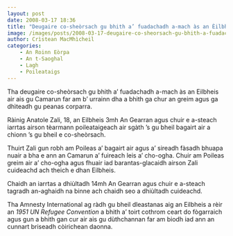 ```yaml
---
layout: post
date: 2008-03-17 18:36
title: "Deugaire co-sheòrsach gu bhith a’ fuadachadh a-mach às an Èilbheis air ais gu Camarun"
image: /images/posts/2008-03-17-deugaire-co-sheorsach-gu-bhith-a-fuadachadh-a-mach-as-an-eilbheis-air-ais-gu-camarun.webp
author: Crìstean MacMhìcheil
categories:
    - An Roinn Eòrpa
    - An t-Saoghal
    - Lagh
    - Poileataigs
---
```


Tha deugaire co-sheòrsach gu bhith a’ fuadachadh a-mach às an Eilbheis air ais gu Camarun far am b’ urrainn dha a bhith ga chur an greim agus ga dhìteadh gu peanas corparra.

Ràinig Anatole Zali, 18, an Eilbheis 3mh An Gearran agus chuir e a-steach iarrtas airson tèarmann poileataigeach air sgàth ’s gu bheil bagairt air a chionn ’s gu bheil e co-sheòrsach.

Thuirt Zali gun robh am Poileas a’ bagairt air agus a’ sireadh fàsadh bhuapa nuair a bha e ann an Camarun a’ fuireach leis a’ cho-ogha. Chuir am Poileas greim air a’ cho-ogha agus fhuair iad barantas-glacaidh airson Zali cuideachd ach theich e dhan Eilbheis.

Chaidh an iarrtas a dhiùltadh 14mh An Gearran agus chuir e a-steach tagradh an-aghaidh na binne ach chaidh seo a dhiùltadh cuideachd.

Tha Amnesty International ag ràdh gu bheil dleastanas aig an Eilbheis a rèir an *1951 UN Refugee Convention* a bhith a’ toirt cothrom ceart do fògarraich agus gun a bhith gan cur air ais gu dùthchannan far am biodh iad ann an cunnart briseadh còirichean daonna.
